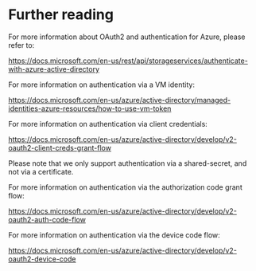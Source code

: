 # Further reading

For more information about OAuth2 and authentication for Azure, please refer to:

<https://docs.microsoft.com/en-us/rest/api/storageservices/authenticate-with-azure-active-directory>

For more information on authentication via a VM identity:

<https://docs.microsoft.com/en-us/azure/active-directory/managed-identities-azure-resources/how-to-use-vm-token>

For more information on authentication via client credentials:

<https://docs.microsoft.com/en-us/azure/active-directory/develop/v2-oauth2-client-creds-grant-flow>

Please note that we only support authentication via a shared-secret, and not via
a certificate.

For more information on authentication via the authorization code grant flow:

<https://docs.microsoft.com/en-us/azure/active-directory/develop/v2-oauth2-auth-code-flow>

For more information on authentication via the device code flow:

<https://docs.microsoft.com/en-us/azure/active-directory/develop/v2-oauth2-device-code>